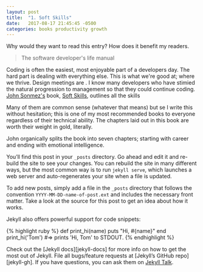 ```yaml
---
layout: post
title:  "1. Soft Skills"
date:   2017-08-17 21:45:45 -0500
categories: books productivity growth
---
```

Why would they want to read this entry? How does it benefit my readers.
 > The software developer's life manual
 
Coding is often the easiest, most enjoyable part of a developers day. The hard part is dealing with everything else. This is what we're good at; where we thrive. Design meetings are . I know many developers who have stimied the natural progression to management so that they could continue coding. [John Sonmez's][john-blog] book, [Soft Skills][soft-skills-book], outlines all the skills

Many of them are common sense (whatever that means) but se
I write this without hesitation; this is one of my most recommended books to everyone regardless of their technical ability. The chapters laid out in this book are worth their weight in gold, literally. 

John organically splits the book into seven chapters; starting with career and ending with emotional intelligence. 

You’ll find this post in your `_posts` directory. Go ahead and edit it and re-build the site to see your changes. You can rebuild the site in many different ways, but the most common way is to run `jekyll serve`, which launches a web server and auto-regenerates your site when a file is updated.

To add new posts, simply add a file in the `_posts` directory that follows the convention `YYYY-MM-DD-name-of-post.ext` and includes the necessary front matter. Take a look at the source for this post to get an idea about how it works.

Jekyll also offers powerful support for code snippets:

{% highlight ruby %}
def print_hi(name)
  puts "Hi, #{name}"
end
print_hi('Tom')
#=> prints 'Hi, Tom' to STDOUT.
{% endhighlight %}

Check out the [Jekyll docs][jekyll-docs] for more info on how to get the most out of Jekyll. File all bugs/feature requests at [Jekyll’s GitHub repo][jekyll-gh]. If you have questions, you can ask them on [Jekyll Talk][jekyll-talk].

[john-blog]: https://simpleprogrammer.com
[soft-skills-book]:   https://github.com/jekyll/jekyll
[jekyll-talk]: https://talk.jekyllrb.com/
